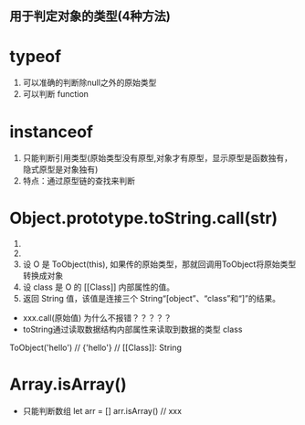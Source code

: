 ## 用于判定对象的类型(4种方法)

# typeof
1. 可以准确的判断除null之外的原始类型
2. 可以判断 function 


# instanceof
1. 只能判断引用类型(原始类型没有原型,对象才有原型，显示原型是函数独有，隐式原型是对象独有)
2. 特点：通过原型链的查找来判断


# Object.prototype.toString.call(str)
1. 
2. 
3. 设 O 是 ToObject(this), 如果传的原始类型，那就回调用ToObject将原始类型转换成对象
4. 设 class 是 O 的 [[Class]] 内部属性的值。
5. 返回 String 值，该值是连接三个 String“[object”、“class”和“]”的结果。

- xxx.call(原始值) 为什么不报错？？？？？
- toString通过读取数据结构内部属性来读取到数据的类型 class



ToObject('hello')  // {'hello'}  // [[Class]]: String


# Array.isArray()
- 只能判断数组
let arr = []
arr.isArray()  // xxx